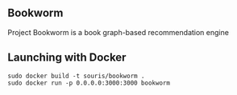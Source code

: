 ## Bookworm

Project Bookworm is a book graph-based recommendation engine


## Launching with Docker

```
sudo docker build -t souris/bookworm .
sudo docker run -p 0.0.0.0:3000:3000 bookworm
```